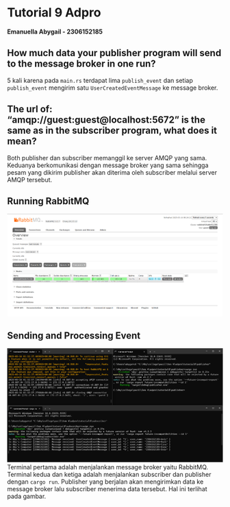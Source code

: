# Tutorial 9 Adpro 
**Emanuella Abygail - 2306152185**

## How much data your publisher program will send to the message broker in one run?
5 kali karena pada `main.rs` terdapat lima `publish_event` dan setiap `publish_event` mengirim satu `UserCreatedEventMessage` ke message broker.

## The url of: “amqp://guest:guest@localhost:5672” is the same as in the subscriber program, what does it mean?
Both publisher dan subscriber memanggil ke server AMQP yang sama. Keduanya berkomunikasi dengan message broker yang sama sehingga pesam yang dikirim publisher akan diterima oleh subscriber melalui server AMQP tersebut.

## Running RabbitMQ
![Running RabbitMQ](image.png)

## Sending and Processing Event
![rocessing Event](image-1.png)
Terminal pertama adalah menjalankan message broker yaitu RabbitMQ. Terminal kedua dan ketiga adalah menjalankan subscriber dan publisher dengan `cargo run`. Publisher yang berjalan akan mengirimkan data ke message broker lalu subscriber menerima data tersebut. Hal ini terlihat pada gambar.
